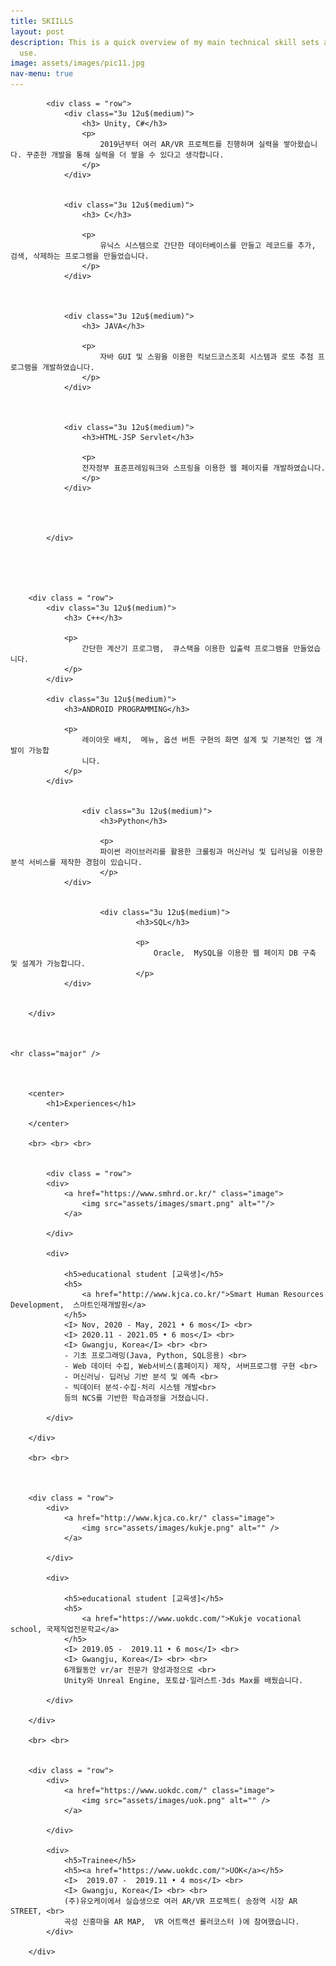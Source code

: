 ```yaml
---
title: SKIILLS
layout: post
description: This is a quick overview of my main technical skill sets and tools I
  use.
image: assets/images/pic11.jpg
nav-menu: true
---
```


<div id = "main2">

	
			<div class = "row">
				<div class="3u 12u$(medium)">
					<h3> Unity, C#</h3>
					<p>
						2019년부터 여러 AR/VR 프로젝트를 진행하며 실력을 쌓아왔습니다. 꾸준한 개발을 통해 실력을 더 쌓을 수 있다고 생각합니다.
					</p>
				</div>
			

				<div class="3u 12u$(medium)">							
					<h3> C</h3>

					<p>
						유닉스 시스템으로 간단한 데이터베이스를 만들고 레코드를 추가, 검색, 삭제하는 프로그램을 만들었습니다.
					</p>
				</div>
			
			
			
				<div class="3u 12u$(medium)">		
					<h3> JAVA</h3>

					<p>
						자바 GUI 및 스윙을 이용한 킥보드코스조회 시스템과 로또 추첨 프로그램을 개발하였습니다.
					</p>
				</div>
			
			
			
				<div class="3u 12u$(medium)">		
					<h3>HTML·JSP Servlet</h3>

					<p>
					전자정부 표준프레임워크와 스프링을 이용한 웹 페이지를 개발하였습니다.
					</p>
				</div>
				
				
					

			</div>


	
		
	
		<div class = "row">
			<div class="3u 12u$(medium)">
				<h3> C++</h3>

				<p>
					간단한 계산기 프로그램,  큐스택을 이용한 입출력 프로그램을 만들었습니다.
				</p>
			</div>
		
			<div class="3u 12u$(medium)">
				<h3>ANDROID PROGRAMMING</h3>

				<p>
					레이아웃 배치,  메뉴, 옵션 버튼 구현의 화면 설계 및 기본적인 앱 개발이 가능합
					니다.
				</p>
			</div>
		
			
					<div class="3u 12u$(medium)">		
						<h3>Python</h3>

						<p>
						파이썬 라이브러리를 활용한 크롤링과 머신러닝 및 딥러닝을 이용한 분석 서비스를 제작한 경험이 있습니다.
						</p>
				</div>
				
				
						<div class="3u 12u$(medium)">		
								<h3>SQL</h3>
							
								<p>
									Oracle,  MySQL을 이용한 웹 페이지 DB 구축 및 설계가 가능합니다.
								</p>
				</div>
		
		
		</div>
	


	<hr class="major" />


	
		<center>
			<h1>Experiences</h1>

		</center>

		<br> <br> <br>
	
	
			<div class = "row">
			<div>		
				<a href="https://www.smhrd.or.kr/" class="image">
					<img src="assets/images/smart.png" alt=""/> 
				</a>

			</div>
				
			<div>		
			
				<h5>educational student [교육생]</h5>
				<h5>
					<a href="http://www.kjca.co.kr/">Smart Human Resources Development,  스마트인재개발원</a>
				</h5>
				<I>	Nov, 2020 - May, 2021 • 6 mos</I> <br>
				<I>	2020.11 - 2021.05 • 6 mos</I> <br>
				<I>	Gwangju, Korea</I> <br> <br>
				- 기초 프로그래밍(Java, Python, SQL응용) <br>
				- Web 데이터 수집, Web서비스(홈페이지) 제작, 서버프로그램 구현 <br>
				- 머신러닝· 딥러닝 기반 분석 및 예측 <br>
				- 빅데이터 분석·수집·처리 시스템 개발<br>
				등의 NCS를 기반한 학습과정을 거쳤습니다.
 
			</div>
							
		</div>
		
		<br> <br>
	
	

		<div class = "row">
			<div>		
				<a href="http://www.kjca.co.kr/" class="image">
					<img src="assets/images/kukje.png" alt="" /> 
				</a>

			</div>
				
			<div>		
			
				<h5>educational student [교육생]</h5>
				<h5>
					<a href="https://www.uokdc.com/">Kukje vocational school, 국제직업전문학교</a>
				</h5>
				<I>	2019.05 -  2019.11 • 6 mos</I> <br>
				<I>	Gwangju, Korea</I> <br> <br>
				6개월동안 vr/ar 전문가 양성과정으로 <br>
				Unity와 Unreal Engine, 포토샵·일러스트·3ds Max를 배웠습니다.

			</div>
							
		</div>
		
		<br> <br>
		
		
		<div class = "row">
			<div>		
				<a href="https://www.uokdc.com/" class="image">
					<img src="assets/images/uok.png" alt="" /> 
				</a>

			</div>
				
			<div>		
				<h5>Trainee</h5>
				<h5><a href="https://www.uokdc.com/">UOK</a></h5>
				<I>	 2019.07 -  2019.11 • 4 mos</I> <br>
				<I>	Gwangju, Korea</I> <br> <br>
				(주)유오케이에서 실습생으로 여러 AR/VR 프로젝트( 송정역 시장 AR STREET, <br>
				곡성 신흥마을 AR MAP,  VR 어트랙션 롤러코스터 )에 참여했습니다.
			</div>
							
		</div>
	
</div>
